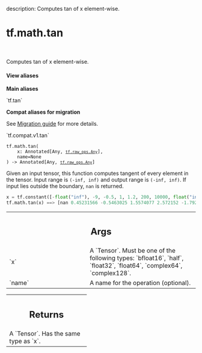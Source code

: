 description: Computes tan of x element-wise.

<div itemscope itemtype="http://developers.google.com/ReferenceObject">
<meta itemprop="name" content="tf.math.tan" />
<meta itemprop="path" content="Stable" />
</div>

# tf.math.tan

<!-- Insert buttons and diff -->

<table class="tfo-notebook-buttons tfo-api nocontent" align="left">

</table>



Computes tan of x element-wise.


<section class="expandable">
  <h4 class="showalways">View aliases</h4>
  <p>
<b>Main aliases</b>
<p>`tf.tan`</p>

<b>Compat aliases for migration</b>
<p>See
<a href="https://www.tensorflow.org/guide/migrate">Migration guide</a> for
more details.</p>
<p>`tf.compat.v1.tan`</p>
</p>
</section>

<pre class="devsite-click-to-copy prettyprint lang-py tfo-signature-link">
<code>tf.math.tan(
    x: Annotated[Any, <a href="../../tf/raw_ops/Any.md"><code>tf.raw_ops.Any</code></a>],
    name=None
) -> Annotated[Any, <a href="../../tf/raw_ops/Any.md"><code>tf.raw_ops.Any</code></a>]
</code></pre>



<!-- Placeholder for "Used in" -->

  Given an input tensor, this function computes tangent of every
  element in the tensor. Input range is `(-inf, inf)` and
  output range is `(-inf, inf)`. If input lies outside the boundary, `nan`
  is returned.

  ```python
  x = tf.constant([-float("inf"), -9, -0.5, 1, 1.2, 200, 10000, float("inf")])
  tf.math.tan(x) ==> [nan 0.45231566 -0.5463025 1.5574077 2.572152 -1.7925274 0.32097113 nan]
  ```

<!-- Tabular view -->
 <table class="responsive fixed orange">
<colgroup><col width="214px"><col></colgroup>
<tr><th colspan="2"><h2 class="add-link">Args</h2></th></tr>

<tr>
<td>
`x`<a id="x"></a>
</td>
<td>
A `Tensor`. Must be one of the following types: `bfloat16`, `half`, `float32`, `float64`, `complex64`, `complex128`.
</td>
</tr><tr>
<td>
`name`<a id="name"></a>
</td>
<td>
A name for the operation (optional).
</td>
</tr>
</table>



<!-- Tabular view -->
 <table class="responsive fixed orange">
<colgroup><col width="214px"><col></colgroup>
<tr><th colspan="2"><h2 class="add-link">Returns</h2></th></tr>
<tr class="alt">
<td colspan="2">
A `Tensor`. Has the same type as `x`.
</td>
</tr>

</table>


